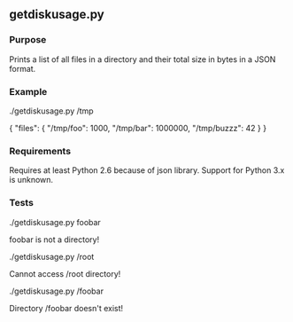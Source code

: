 ## getdiskusage.py

### Purpose
Prints a list of all files in a directory and their total size in bytes in a JSON format.

### Example

./getdiskusage.py /tmp

{
    "files": {
        "/tmp/foo": 1000,
        "/tmp/bar": 1000000,
        "/tmp/buzzz": 42
    }
}

### Requirements
Requires at least Python 2.6 because of json library. Support for Python 3.x is unknown.

### Tests
./getdiskusage.py foobar

foobar is not a directory!

./getdiskusage.py /root

Cannot access /root directory!

./getdiskusage.py /foobar

Directory /foobar doesn't exist!
